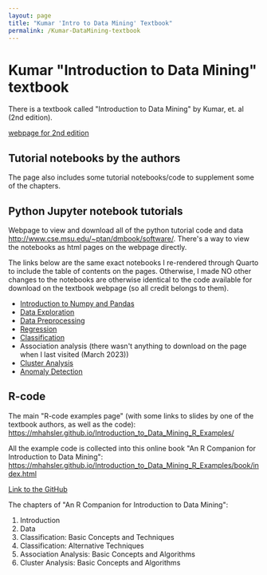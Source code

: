 ```yaml
---
layout: page
title: "Kumar 'Intro to Data Mining' Textbook"
permalink: /Kumar-DataMining-textbook
---
```

# Kumar "Introduction to Data Mining" textbook
There is a textbook called "Introduction to Data Mining" by Kumar, et. al (2nd edition). 

[webpage for 2nd edition](https://www-users.cse.umn.edu/~kumar001/dmbook/index.php)

## Tutorial notebooks by the authors
The page also includes some tutorial notebooks/code to supplement some of the chapters. 

## Python Jupyter notebook tutorials
Webpage to view and download all of the python tutorial code and data <http://www.cse.msu.edu/~ptan/dmbook/software/>. There's a way to view the notebooks as html pages on the webpage directly. 

The links below are the same exact notebooks I re-rendered through Quarto to include the table of contents on the pages. Otherwise, I made NO other changes to the notebooks are otherwise identical to the code available for download on the textbook webpage (so all credit belongs to them). 

- [Introduction to Numpy and Pandas](Kumar-Textbook/tutorial2.html)
- [Data Exploration](Kumar-Textbook/tutorial3.html)
- [Data Preprocessing](Kumar-Textbook/tutorial4.html)
- [Regression](Kumar-Textbook/tutorial5.html)
- [Classification](Kumar-Textbook/tutorial6.html)
- Association analysis (there wasn't anything to download on the page when I last visited (March 2023))
- [Cluster Analysis](Kumar-Textbook/tutorial8.html)
- [Anomaly Detection](Kumar-Textbook/tutorial9.html)

## R-code

The main "R-code examples page" (with some links to slides by one of the textbook authors, as well as the code): <https://mhahsler.github.io/Introduction_to_Data_Mining_R_Examples/> 

All the example code is collected into this online book "An R Companion for Introduction to Data Mining": <https://mhahsler.github.io/Introduction_to_Data_Mining_R_Examples/book/index.html>

[Link to the GitHub](https://github.com/mhahsler/Introduction_to_Data_Mining_R_Examples)

The chapters of "An R Companion for Introduction to Data Mining":
1. Introduction
2. Data
3. Classification: Basic Concepts and Techniques
4. Classification: Alternative Techniques
5. Association Analysis: Basic Concepts and Algorithms
7. Cluster Analysis: Basic Concepts and Algorithms
